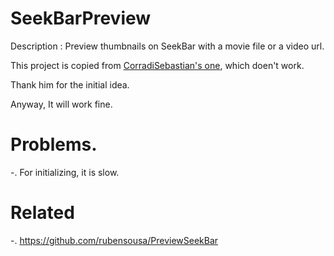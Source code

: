 # SeekBarPreview
Description : Preview thumbnails on SeekBar with a movie file or a video url.

This project is copied from [CorradiSebastian's one](https://github.com/CorradiSebastian/SeekBarPreview), 
which doen't work.

Thank him for the initial idea.
 
Anyway, It will work fine. 
 
# Problems.

-. For initializing, it is slow. 


# Related
-. https://github.com/rubensousa/PreviewSeekBar

